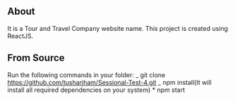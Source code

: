 ## About

It is a Tour and Travel Company website name.
This project is created using ReactJS.

## From Source

Run the following commands in your folder:
_ git clone https://github.com/tusharjham/Sessional-Test-4.git
_ npm install(It will install all required dependencies on your system) \* npm start
